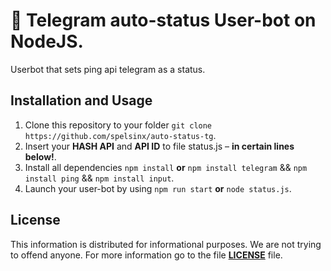 # 🚀 Telegram auto-status User-bot on NodeJS.
Userbot that sets ping api telegram as a status.


## Installation and Usage

1. Clone this repository to your folder `git clone https://github.com/spelsinx/auto-status-tg`.
2. Insert your **HASH API** and **API ID** to file status.js – **in certain lines below!**.
3. Install all dependencies `npm install` **or** `npm install telegram` && `npm install ping` && `npm install input`.
4. Launch your user-bot by using `npm run start` **or** `node status.js`.

## License 

This information is distributed for informational purposes. We are not trying to offend anyone. For more information go to the file **[LICENSE](https://github.com/spelsinx/tg-userbot-js/blob/main/LICENSE)** file. 












